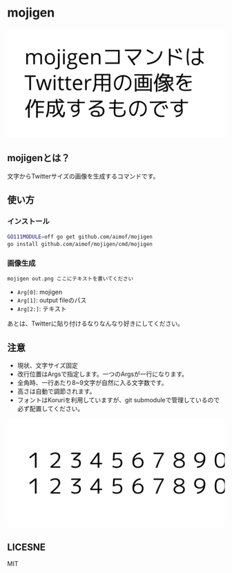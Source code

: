 # mojigen

![readmesample.png](./static/readmesample.png)

## mojigenとは？

文字からTwitterサイズの画像を生成するコマンドです。

## 使い方

### インストール

```sh
GO111MODULE=off go get github.com/aimof/mojigen
go install github.com/aimof/mojigen/cmd/mojigen
```

### 画像生成

```sh
mojigen out.png ここにテキストを書いてください
```

* `Arg[0]`: mojigen
* `Arg[1]`: output fileのパス
* `Arg[2:]`: テキスト

あとは、Twitterに貼り付けるなりなんなり好きにしてください。

## 注意

* 現状、文字サイズ固定
* 改行位置はArgsで指定します。一つのArgsが一行になります。
* 全角時、一行あたり8~9文字が自然に入る文字数です。
* 高さは自動で調節されます。
* フォントはKoruriを利用していますが、git submoduleで管理しているので必ず配置してください。

![行あたり文字数](./static/columns.png)

## LICESNE

MIT